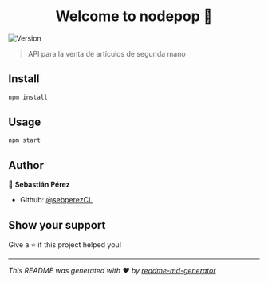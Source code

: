 <h1 align="center">Welcome to nodepop 👋</h1>
<p>
  <img alt="Version" src="https://img.shields.io/badge/version-0.0.0-blue.svg?cacheSeconds=2592000" />
</p>

> API para la venta de artículos de segunda mano

## Install

```sh
npm install
```

## Usage

```sh
npm start
```

## Author

👤 **Sebastián Pérez**

* Github: [@sebperezCL](https://github.com/sebperezCL)

## Show your support

Give a ⭐️ if this project helped you!

***
_This README was generated with ❤️ by [readme-md-generator](https://github.com/kefranabg/readme-md-generator)_